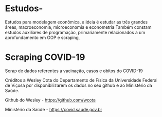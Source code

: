 # Estudos-
Estudos para modelagem econômica, a ideia é estudar as três grandes áreas, macroeconomia, microeconomia e econometria
Também constam estudos auxiliares de programação, primariamente relacionados a um aprofundamento em OOP e scraping,

# Scraping COVID-19

Scrap de dados referentes a vacinação, casos e obitos do COVID-19

Créditos a Wesley Cota do Departamento de Física da Universidade Federal de Viçosa por disponibilizarem os dados no seu github e ao Ministério da Saúde.

Github do Wesley - https://github.com/wcota

Ministério da Saúde - https://covid.saude.gov.br
